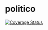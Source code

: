 # politico

[![Coverage Status](https://coveralls.io/repos/github/truestbyheart/politico/badge.svg?branch=setting-up-env)](https://coveralls.io/github/truestbyheart/politico?branch=setting-up-env)